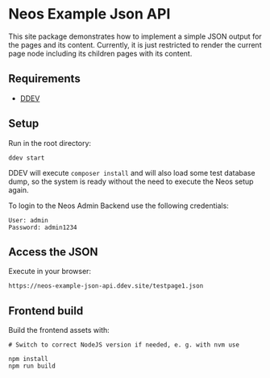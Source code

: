 # Neos Example Json API

This site package demonstrates how to implement a simple JSON output for the pages and its content.
Currently, it is just restricted to render the current page node including its children pages with its content.

## Requirements

* [DDEV](https://ddev.readthedocs.io)


## Setup

Run in the root directory:

    ddev start

DDEV will execute `composer install` and will also load some test database dump, so the system is ready without the need to execute
the Neos setup again.

To login to the Neos Admin Backend use the following credentials:

```
User: admin
Password: admin1234
```

## Access the JSON

Execute in your browser:

```
https://neos-example-json-api.ddev.site/testpage1.json
```


## Frontend build

Build the frontend assets with:

```
# Switch to correct NodeJS version if needed, e. g. with nvm use

npm install
npm run build
```
